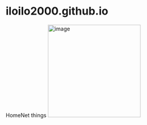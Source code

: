 # iloilo2000.github.io
HomeNet things
<img width="244" alt="image" src="https://user-images.githubusercontent.com/57397545/159084732-3d31b2b7-dcff-43f7-9d73-95dfc3ecc2ca.png">
